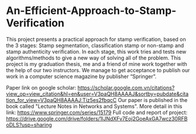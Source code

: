 # An-Efficient-Approach-to-Stamp-Verification
This project presents a practical approach for stamp verification, based on the 3 stages: Stamp segmentation, classification stamp or non-stamp and stamp authenticity verification. In each stage, this work tries and tests new algorithms/methods to give a new way of solving all of the problem.
This project is my graduation thesis, me and a friend of mine work together with the help of our two instructors. We manage to get acceptance to publish our work in a computer science magazine by publisher “Springer”.

Paper link on google scholar: https://scholar.google.com.vn/citations?view_op=view_citation&hl=en&user=V3paQH8AAAAJ&sortby=pubdate&citation_for_view=V3paQH8AAAAJ:Tiz5es2fbqcC
Our paper is published in the book called "Lecture Notes in Networks and Systems". More detail in this link: https://www.springer.com/series/15179
Full code and report of project: https://drive.google.com/drive/folders/1lJNdXFv7Eoj2GoeAxGA7wcz30RFBoDLS?usp=sharing
